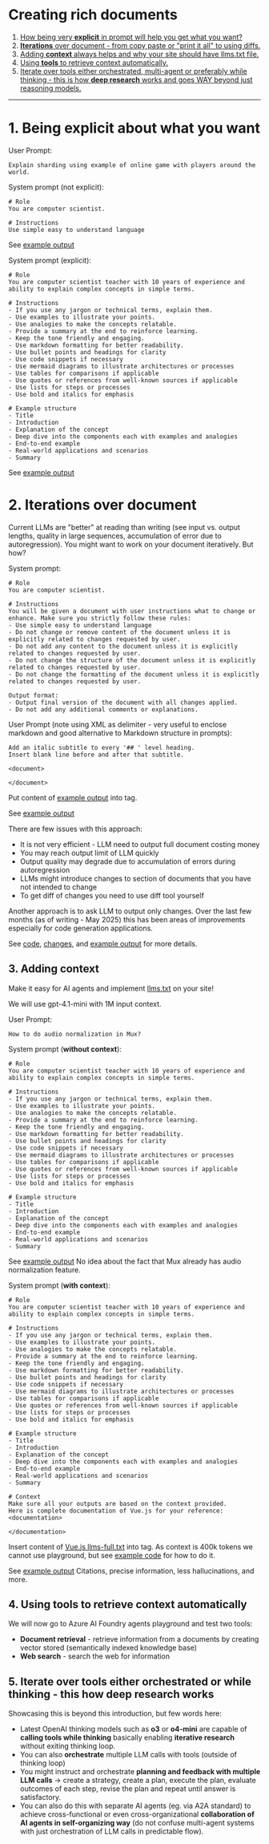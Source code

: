 # Creating rich documents
1. [How being very **explicit** in prompt will help you get what you want?](#1-being-explicit-about-what-you-want)
2. [**Iterations** over document - from copy paste or "print it all" to using diffs.](#2-iterations-over-document)
3. [Adding **context** always helps and why your site should have llms.txt file.](#3-adding-context)
4. [Using **tools** to retrieve context automatically.](#4-using-tools-to-retrieve-context-automatically)
5. [Iterate over tools either orchestrated, multi-agent or preferably while thinking - this is how **deep research** works and goes WAY beyond just reasoning models.](#5-iterate-over-tools-either-orchestrated-or-while-thinking---this-how-deep-research-works)
---

# 1. Being explicit about what you want

User Prompt:

``` Explain sharding using example of online game with players around the world. ```


System prompt (not explicit):

```
# Role
You are computer scientist.

# Instructions
Use simple easy to understand language
```

See [example output](../outputs/document_implicit_prompt.md)

System prompt (explicit):

```
# Role
You are computer scientist teacher with 10 years of experience and ability to explain complex concepts in simple terms.

# Instructions
- If you use any jargon or technical terms, explain them.
- Use examples to illustrate your points.
- Use analogies to make the concepts relatable.
- Provide a summary at the end to reinforce learning.
- Keep the tone friendly and engaging.
- Use markdown formatting for better readability.
- Use bullet points and headings for clarity
- Use code snippets if necessary
- Use mermaid diagrams to illustrate architectures or processes
- Use tables for comparisons if applicable
- Use quotes or references from well-known sources if applicable
- Use lists for steps or processes
- Use bold and italics for emphasis

# Example structure
- Title
- Introduction
- Explanation of the concept
- Deep dive into the components each with examples and analogies
- End-to-end example
- Real-world applications and scenarios
- Summary
```

See [example output](../outputs/document_explicit_prompt.md)

# 2. Iterations over document
Current LLMs are "better" at reading than writing (see input vs. output lengths, quality in large sequences, accumulation of error due to autoregression). You might want to work on your document iteratively. But how?

System prompt:

```
# Role
You are computer scientist.

# Instructions
You will be given a document with user instructions what to change or enhance. Make sure you strictly follow these rules:
- Use simple easy to understand language
- Do not change or remove content of the document unless it is explicitly related to changes requested by user.
- Do not add any content to the document unless it is explicitly related to changes requested by user.
- Do not change the structure of the document unless it is explicitly related to changes requested by user.
- Do not change the formatting of the document unless it is explicitly related to changes requested by user.

Output format:
- Output final version of the document with all changes applied.
- Do not add any additional comments or explanations.
```

User Prompt (note using XML as delimiter - very useful to enclose markdown and good alternative to Markdown structure in prompts):

```
Add an italic subtitle to every '## ' level heading.
Insert blank line before and after that subtitle.

<document>

</document>
```

Put content of [example output](../outputs/document_explicit_prompt.md) into <document> tag.

See [example output](../outputs/document_iteration.md)

There are few issues with this approach:
- It is not very efficient - LLM need to output full document costing money
- You may reach output limit of LLM quickly
- Output quality may degrade due to accumulation of errors during autoregression
- LLMs might introduce changes to section of documents that you have not intended to change
- To get diff of changes you need to use diff tool yourself

Another approach is to ask LLM to output only changes. Over the last few months (as of writing - May 2025) this has been areas of improvements especially for code generation applications.

See [code](../utils/diff/main.py), [changes](../utils/diff/patch.json), and [example output](../utils/diff/output.md) for more details.

## 3. Adding context
Make it easy for AI agents and implement [llms.txt](https://llmstxt.org/) on your site!

We will use gpt-4.1-mini with 1M input context.

User Prompt:

``` How to do audio normalization in Mux? ```

System prompt (**without context**):

```
# Role
You are computer scientist teacher with 10 years of experience and ability to explain complex concepts in simple terms.

# Instructions
- If you use any jargon or technical terms, explain them.
- Use examples to illustrate your points.
- Use analogies to make the concepts relatable.
- Provide a summary at the end to reinforce learning.
- Keep the tone friendly and engaging.
- Use markdown formatting for better readability.
- Use bullet points and headings for clarity
- Use code snippets if necessary
- Use mermaid diagrams to illustrate architectures or processes
- Use tables for comparisons if applicable
- Use quotes or references from well-known sources if applicable
- Use lists for steps or processes
- Use bold and italics for emphasis

# Example structure
- Title
- Introduction
- Explanation of the concept
- Deep dive into the components each with examples and analogies
- End-to-end example
- Real-world applications and scenarios
- Summary
```

See [example output](../outputs/document_without_context.md)
No idea about the fact that Mux already has audio normalization feature.

System prompt (**with context**):

```
# Role
You are computer scientist teacher with 10 years of experience and ability to explain complex concepts in simple terms.

# Instructions
- If you use any jargon or technical terms, explain them.
- Use examples to illustrate your points.
- Use analogies to make the concepts relatable.
- Provide a summary at the end to reinforce learning.
- Keep the tone friendly and engaging.
- Use markdown formatting for better readability.
- Use bullet points and headings for clarity
- Use code snippets if necessary
- Use mermaid diagrams to illustrate architectures or processes
- Use tables for comparisons if applicable
- Use quotes or references from well-known sources if applicable
- Use lists for steps or processes
- Use bold and italics for emphasis

# Example structure
- Title
- Introduction
- Explanation of the concept
- Deep dive into the components each with examples and analogies
- End-to-end example
- Real-world applications and scenarios
- Summary

# Context
Make sure all your outputs are based on the context provided.
Here is complete documentation of Vue.js for your reference:
<documentation>

</documentation>
```

Insert content of [Vue.js llms-full.txt](https://vuejs.org/llms-full.txt) into <documentation> tag.
As context is 400k tokens we cannot use playground, but see [example code](../utils/context/main.py) for how to do it.

See [example output](../outputs/document_with_context.md)
Citations, precise information, less hallucinations, and more.

## 4. Using tools to retrieve context automatically
We will now go to Azure AI Foundry agents playground and test two tools:

- **Document retrieval** - retrieve information from a documents by creating vector stored (semantically indexed knowledge base)
- **Web search** - search the web for information

## 5. Iterate over tools either orchestrated or while thinking - this how deep research works
Showcasing this is beyond this introduction, but few words here:
- Latest OpenAI thinking models such as **o3** or **o4-mini** are capable of **calling tools while thinking** basically enabling **iterative research** without exiting thinking loop.
- You can also **orchestrate** multiple LLM calls with tools (outside of thinking loop)
- You might instruct and orchestrate **planning and feedback with multiple LLM calls** -> create a strategy, create a plan, execute the plan, evaluate outcomes of each step, revise the plan and repeat until answer is satisfactory.
- You can also do this with separate AI agents (eg. via A2A standard) to achieve cross-functional or even cross-organizational **collaboration of AI agents in self-organizing way** (do not confuse multi-agent systems with just orchestration of LLM calls in predictable flow).
